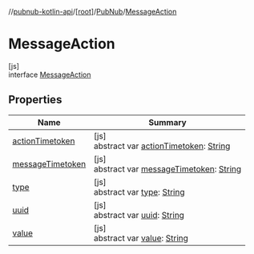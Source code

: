 //[pubnub-kotlin-api](../../../../index.md)/[[root]](../../index.md)/[PubNub](../index.md)/[MessageAction](index.md)

# MessageAction

[js]\
interface [MessageAction](index.md)

## Properties

| Name | Summary |
|---|---|
| [actionTimetoken](action-timetoken.md) | [js]<br>abstract var [actionTimetoken](action-timetoken.md): [String](https://kotlinlang.org/api/latest/jvm/stdlib/kotlin-stdlib/kotlin/-string/index.html) |
| [messageTimetoken](message-timetoken.md) | [js]<br>abstract var [messageTimetoken](message-timetoken.md): [String](https://kotlinlang.org/api/latest/jvm/stdlib/kotlin-stdlib/kotlin/-string/index.html) |
| [type](type.md) | [js]<br>abstract var [type](type.md): [String](https://kotlinlang.org/api/latest/jvm/stdlib/kotlin-stdlib/kotlin/-string/index.html) |
| [uuid](uuid.md) | [js]<br>abstract var [uuid](uuid.md): [String](https://kotlinlang.org/api/latest/jvm/stdlib/kotlin-stdlib/kotlin/-string/index.html) |
| [value](value.md) | [js]<br>abstract var [value](value.md): [String](https://kotlinlang.org/api/latest/jvm/stdlib/kotlin-stdlib/kotlin/-string/index.html) |

